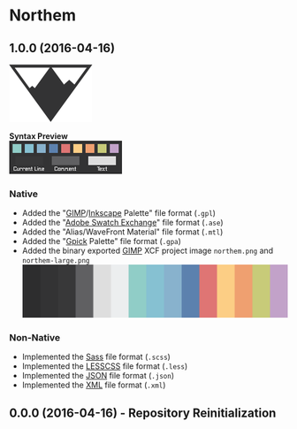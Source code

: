 Northem
=======

## 1.0.0 (2016-04-16)
![Northem Logo](src/main/assets/media/northem-logo.png)

**Syntax Preview**  
![Northem Logo](src/main/assets/media/northem-preview-syntax.png)

### Native
  - Added the "[GIMP](https://www.gimp.org)/[Inkscape](https://inkscape.org) Palette" file format (`.gpl`)
  - Added the "[Adobe Swatch Exchange](https://helpx.adobe.com/illustrator/using/using-creating-swatches.html)" file format (`.ase`)
  - Added the "Alias/WaveFront Material" file format (`.mtl`)
  - Added the "[Gpick](http://www.gpick.org) Palette" file format (`.gpa`)
  - Added the binary exported [GIMP](https://www.gimp.org) XCF project image `northem.png` and `northem-large.png`
  ![Northem Large](src/main/native/northem-large.png)

### Non-Native
  - Implemented the [Sass](http://sass-lang.com) file format (`.scss`)
  - Implemented the [LESSCSS](http://lesscss.org) file format (`.less`)
  - Implemented the [JSON](http://json.org/) file format (`.json`)
  - Implemented the [XML](https://www.w3.org/XML) file format (`.xml`)

## 0.0.0 (2016-04-16) - Repository Reinitialization
